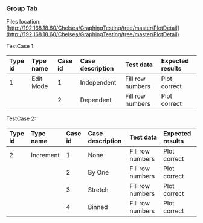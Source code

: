### Group Tab

Files location:[http://192.168.18.60/Chelsea/GraphingTesting/tree/master/PlotDetail](http://192.168.18.60/Chelsea/GraphingTesting/tree/master/PlotDetail)

TestCase 1:

| Type id | Type name | Case id | Case description | Test data | Expected results |
| :--- | :--- | :--- | :--- | :--- | :--- |
| 1 | Edit Mode | 1 | Independent | Fill row numbers | Plot correct |
|  |  | 2 | Dependent | Fill row numbers | Plot correct |

TestCase 2:

| Type id | Type name | Case id | Case description | Test data | Expected results |
| :--- | :--- | :--- | :--- | :--- | :--- |
| 2 | Increment | 1 | None | Fill row numbers | Plot correct |
|  |  | 2 | By One | Fill row numbers | Plot correct |
|  |  | 3 | Stretch | Fill row numbers | Plot correct |
|  |  | 4 | Binned | Fill row numbers | Plot correct |



